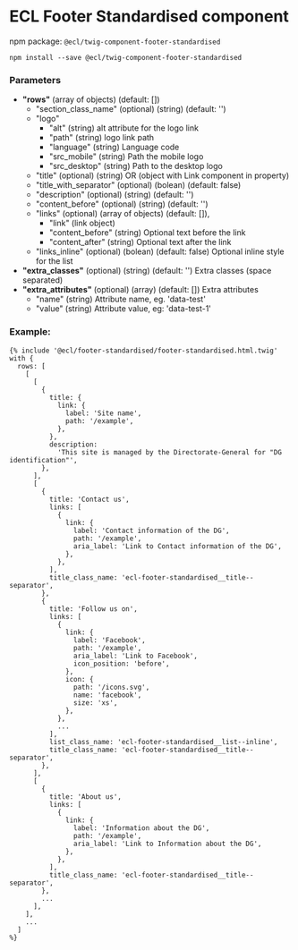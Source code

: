 # ECL Footer Standardised component

npm package: `@ecl/twig-component-footer-standardised`

```shell
npm install --save @ecl/twig-component-footer-standardised
```

### Parameters

- **"rows"** (array of objects) (default: [])
  - "section_class_name" (optional) (string) (default: '')
  - "logo"
    - "alt" (string) alt attribute for the logo link
    - "path" (string) logo link path
    - "language" (string) Language code
    - "src_mobile" (string) Path the mobile logo
    - "src_desktop" (string) Path to the desktop logo
  - "title" (optional) (string) OR (object with Link component in property)
  - "title_with_separator" (optional) (bolean) (default: false)
  - "description" (optional) (string) (default: '')
  - "content_before" (optional) (string) (default: '')
  - "links" (optional) (array of objects) (default: []),
    - "link" (link object)
    - "content_before" (string) Optional text before the link
    - "content_after" (string) Optional text after the link
  - "links_inline" (optional) (bolean) (default: false) Optional inline style for the list
- **"extra_classes"** (optional) (string) (default: '') Extra classes (space separated)
- **"extra_attributes"** (optional) (array) (default: []) Extra attributes
  - "name" (string) Attribute name, eg. 'data-test'
  - "value" (string) Attribute value, eg: 'data-test-1'

### Example:

<!-- prettier-ignore -->
```twig
{% include '@ecl/footer-standardised/footer-standardised.html.twig' with {
  rows: [
    [
      [
        {
          title: {
            link: {
              label: 'Site name',
              path: '/example',
            },
          },
          description:
            'This site is managed by the Directorate-General for "DG identification"',
        },
      ],
      [
        {
          title: 'Contact us',
          links: [
            {
              link: {
                label: 'Contact information of the DG',
                path: '/example',
                aria_label: 'Link to Contact information of the DG',
              },
            },
          ],
          title_class_name: 'ecl-footer-standardised__title--separator',
        },
        {
          title: 'Follow us on',
          links: [
            {
              link: {
                label: 'Facebook',
                path: '/example',
                aria_label: 'Link to Facebook',
                icon_position: 'before',
              },
              icon: {
                path: '/icons.svg',
                name: 'facebook',
                size: 'xs',
              },
            },
            ...
          ],
          list_class_name: 'ecl-footer-standardised__list--inline',
          title_class_name: 'ecl-footer-standardised__title--separator',
        },
      ],
      [
        {
          title: 'About us',
          links: [
            {
              link: {
                label: 'Information about the DG',
                path: '/example',
                aria_label: 'Link to Information about the DG',
              },
            },
          ],
          title_class_name: 'ecl-footer-standardised__title--separator',
        },
        ...
      ],
    ],
    ...
  ]
%}
```
